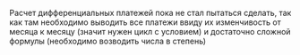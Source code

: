 Расчет дифференциальных платежей пока не стал пытаться сделать, так как там необходимо выводить все платежи ввиду их
изменчивость от месяца к месяцу (значит нужен цикл с условием) и достаточно сложной формулы (необходимо возводить
числа в степень)